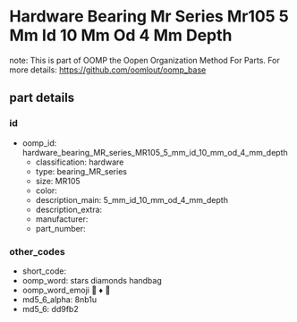 # Hardware Bearing Mr Series Mr105 5 Mm Id 10 Mm Od 4 Mm Depth  

note: This is part of OOMP the Oopen Organization Method For Parts. For more details: https://github.com/oomlout/oomp_base

##  part details





### id
* oomp_id: hardware_bearing_MR_series_MR105_5_mm_id_10_mm_od_4_mm_depth
  * classification: hardware
  * type: bearing_MR_series
  * size: MR105
  * color: 
  * description_main: 5_mm_id_10_mm_od_4_mm_depth
  * description_extra: 
  * manufacturer: 
  * part_number: 

### other_codes
* short_code: 
* oomp_word: stars diamonds handbag
* oomp_word_emoji :stars: :diamonds: :handbag:
* md5_6_alpha: 8nb1u
* md5_6: dd9fb2